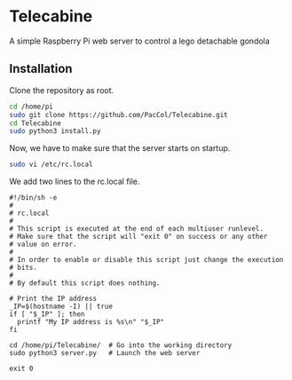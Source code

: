 # Telecabine
A simple Raspberry Pi web server to control a lego detachable gondola

## Installation
Clone the repository as root.
```bash
cd /home/pi
sudo git clone https://github.com/PacCol/Telecabine.git
cd Telecabine
sudo python3 install.py
```

Now, we have to make sure that the server starts on startup.
```bash
sudo vi /etc/rc.local
```
We add two lines to the rc.local file.
```
#!/bin/sh -e
#
# rc.local
#
# This script is executed at the end of each multiuser runlevel.
# Make sure that the script will "exit 0" on success or any other
# value on error.
#
# In order to enable or disable this script just change the execution
# bits.
#
# By default this script does nothing.

# Print the IP address
_IP=$(hostname -I) || true
if [ "$_IP" ]; then
  printf "My IP address is %s\n" "$_IP"
fi

cd /home/pi/Telecabine/  # Go into the working directory
sudo python3 server.py   # Launch the web server

exit 0
```

